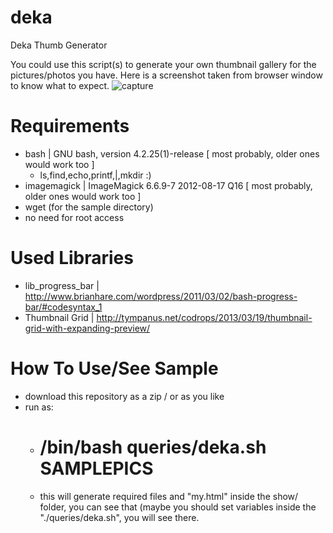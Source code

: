 deka
===============
Deka Thumb Generator

You could use this script(s) to generate your own thumbnail gallery for the pictures/photos you have. Here is a screenshot taken from browser window to know what to expect.
![capture](https://f.cloud.github.com/assets/4558966/1492573/3edfb9c0-47c2-11e3-8dbd-6fd6316a5f99.PNG)


Requirements
===============
- bash | GNU bash, version 4.2.25(1)-release        [ most probably, older ones would work too ]
    - ls,find,echo,printf,|,mkdir :)
- imagemagick | ImageMagick 6.6.9-7 2012-08-17 Q16  [ most probably, older ones would work too ]
- wget (for the sample directory)
- no need for root access

Used Libraries
===============
- lib_progress_bar | http://www.brianhare.com/wordpress/2011/03/02/bash-progress-bar/#codesyntax_1
- Thumbnail Grid | http://tympanus.net/codrops/2013/03/19/thumbnail-grid-with-expanding-preview/

How To Use/See Sample
==============
- download this repository as a zip / or as you like
- run as:
    - # /bin/bash queries/deka.sh SAMPLEPICS
    - this will generate required files and "my.html" inside the show/ folder, you can see that (maybe you should set variables inside the "./queries/deka.sh", you will see there.

